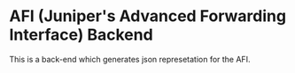 # AFI (Juniper's Advanced Forwarding Interface) Backend

This is a back-end which generates json represetation for the AFI.
